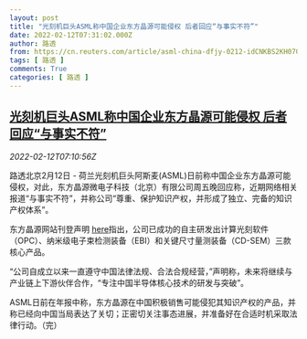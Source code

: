 ```yaml
---
layout: post
title: "光刻机巨头ASML称中国企业东方晶源可能侵权 后者回应“与事实不符”"
date: 2022-02-12T07:31:02.000Z
author: 路透
from: https://cn.reuters.com/article/asml-china-dfjy-0212-idCNKBS2KH07G
tags: [ 路透 ]
comments: True
categories: [ 路透 ]
---
```

<!--1644651062000-->
[光刻机巨头ASML称中国企业东方晶源可能侵权 后者回应“与事实不符”](https://cn.reuters.com/article/asml-china-dfjy-0212-idCNKBS2KH07G)
------

<div>
<div><i>2022-02-12T07:10:56Z</i></div><p>路透北京2月12日 - 荷兰光刻机巨头阿斯麦(ASML)日前称中国企业东方晶源可能侵权，对此，东方晶源微电子科技（北京）有限公司周五晚回应称，近期网络相关报道“与事实不符”，并称公司“尊重、保护知识产权，并形成了独立、完备的知识产权体系”。</p><p>东方晶源网站刊登声明 <a href="http://www.dfjy-jx.com/article/50/1.html">here</a>指出，公司已成功的自主研发出计算光刻软件（OPC）、纳米级电子束检测装备（EBI）和关键尺寸量测装备（CD-SEM）三款核心产品。</p><p>“公司自成立以来一直遵守中国法律法规、合法合规经营，”声明称，未来将继续与产业链上下游伙伴合作，“专注中国半导体核心技术的研发与突破”。</p><p>ASML日前在年报中称，东方晶源在中国积极销售可能侵犯其知识产权的产品，并称已经向中国当局表达了关切；正密切关注事态进展，并准备好在合适时机采取法律行动。（完）</p>
</div>
